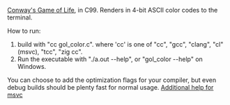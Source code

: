[Conway's Game of Life](https://en.wikipedia.org/wiki/Conway%27s_Game_of_Life), in C99.
Renders in 4-bit ASCII color codes to the terminal.

How to run:
1) build with "cc gol_color.c".
 where 'cc' is one of "cc", "gcc", "clang", "cl" (msvc), "tcc", "zig cc".
2) Run the executable with "./a.out --help", or "gol_color --help" on Windows.

You can choose to add the optimization flags for your compiler,
but even debug builds should be plenty fast for normal usage.
[Additional help for msvc](https://learn.microsoft.com/en-us/cpp/build/walkthrough-compile-a-c-program-on-the-command-line)
